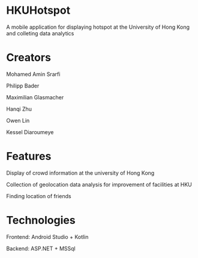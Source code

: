 # HKUHotspot

A mobile application for displaying hotspot at the University of Hong Kong and colleting data analytics

# Creators

Mohamed Amin Srarfi

Philipp Bader

Maximilian Glasmacher

Hanqi Zhu

Owen Lin

Kessel Diaroumeye 

# Features

Display of crowd information at the university of Hong Kong

Collection of geolocation data analysis for improvement of facilities at HKU

Finding location of friends

# Technologies

Frontend: Android Studio + Kotlin

Backend: ASP.NET + MSSql
